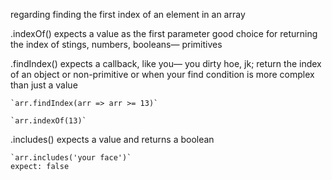 regarding finding the first index of an element in an array 

.indexOf() expects a value as the first parameter
	good choice for returning the index of stings, numbers, booleans— primitives

.findIndex() expects a callback, like you— you dirty hoe, jk; return the index of an object or non-primitive or when your find condition is more complex than just a value

	`arr.findIndex(arr => arr >= 13)`

	`arr.indexOf(13)`

.includes() expects a value and returns a boolean

	`arr.includes('your face')`
	expect: false